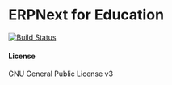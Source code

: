 # ERPNext for Education
[![Build Status](https://travis-ci.org/frappe/education.png)](https://travis-ci.org/frappe/education) 

#### License
GNU General Public License v3
